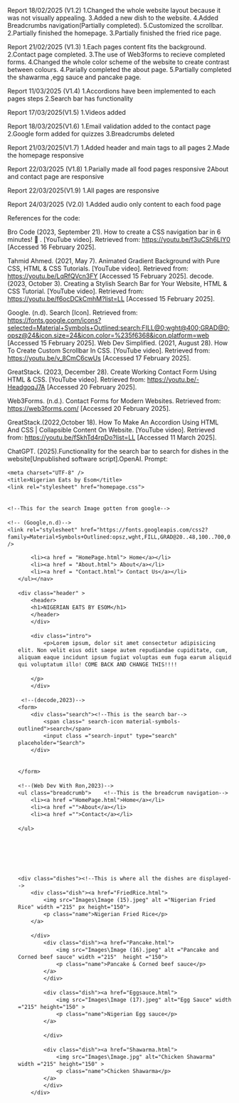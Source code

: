 Report 18/02/2025 (V1.2)
1.Changed the whole website layout because it was not visually appealing.
3.Added a new dish to the website.
4.Added Breadcrumbs navigation(Partially completed).
5.Customized the scrollbar.
2.Partially finished the homepage.
3.Partially finished the fried rice page.


Report 21/02/2025 (V1.3)
1.Each pages content fits the background.
2.Contact page completed.
3.The use of Web3forms to recieve completed forms.
4.Changed the whole color scheme of the website to create contrast between colours.
4.Parially completed the about page.
5.Partially completed the shawarma ,egg sauce and pancake page.


Report 11/03/2025 (V1.4)
1.Accordions have been implemented to each pages steps
2.Search bar has functionality

Report 17/03/2025(V1.5)
1.Videos added

Report 18/03/2025(V1.6)
1.Email validation added to the contact page
2.Google form added for quizzes
3.Breadcrumbs deleted

Report 21/03/2025(V1.7)
1.Added header and main tags to all pages
2.Made the homepage responsive

Report 22/03/2025 (V1.8)
1.Parially made all food pages responsive
2About and contact page are responsive

Report 22/03/2025(V1.9)
1.All pages are responsive

Report 24/03/2025 (V2.0)
1.Added audio only content to each food page

References for the code:


Bro Code (2023, September 21). How to create a CSS navigation bar in 6 minutes! 🧭 
. [YouTube video]. Retrieved from: https://youtu.be/f3uCSh6LIY0  [Accessed 16 February 2025].


Tahmid Ahmed. (2021, May 7). Animated Gradient Background with Pure CSS, HTML & CSS Tutorials. [YouTube video]. Retrieved from: https://youtu.be/LqRfQVcn3FY  [Accessed 15 February 2025].
decode. (2023, October 3). Creating a Stylish Search Bar for Your Website, HTML & CSS Tutorial. [YouTube video]. Retrieved from:  https://youtu.be/f6ocDCkCmhM?list=LL  [Accessed 15 February 2025].

Google. (n.d). Search [Icon]. Retrieved from: https://fonts.google.com/icons?selected=Material+Symbols+Outlined:search:FILL@0;wght@400;GRAD@0;opsz@24&icon.size=24&icon.color=%235f6368&icon.platform=web  [Accessed 15 February 2025].
Web Dev Simplified. (2021, August 28). How To Create Custom Scrollbar In CSS. [YouTube video]. Retrieved from: https://youtu.be/v_8CmC6cwUs  [Accessed 17 February 2025].


GreatStack. (2023, December 28). Create Working Contact Form Using HTML & CSS. [YouTube video]. Retrieved from: https://youtu.be/-HeadgoqJ7A  [Accessed 20 February 2025].


Web3Forms. (n.d.). Contact Forms for Modern Websites. Retrieved from:   https://web3forms.com/   [Accessed 20 February 2025].

GreatStack.(2022,October 18). How To Make An Accordion Using HTML And CSS | Collapsible Content On Website.  [YouTube video]. Retrieved from:  https://youtu.be/fSkhTd4rpDo?list=LL  [Accessed 11 March 2025].

ChatGPT. (2025).Functionality for the search bar to search for dishes in the website[Unpublished software script].OpenAI.
Prompt:<!DOCTYPE html>
<html>
<head>

    <meta charset="UTF-8" />
    <title>Nigerian Eats by Esom</title>
    <link rel="stylesheet" href="homepage.css">


    <!--This for the search Image gotten from google-->

    <!-- (Google,n.d)-->
    <link rel="stylesheet" href="https://fonts.googleapis.com/css2?family=Material+Symbols+Outlined:opsz,wght,FILL,GRAD@20..48,100..700,0..1,-50..200&icon_names=search" />
   
</head>



<body>
    <!--This is a div for the content in the webpage  -->
<div class="page" >
    <nav class="nav"><ul><!--This is the navigation bar -->

        <li><a href = "HomePage.html"> Home</a></li>
        <li><a href = "About.html"> About</a></li>
        <li><a href = "Contact.html"> Contact Us</a></li>
    </ul></nav> 

    <div class="header" >
        <header>
        <h1>NIGERIAN EATS BY ESOM</h1>
        </header>
        </div>
    
        <div class="intro">
            <p>Lorem ipsum, dolor sit amet consectetur adipisicing elit. Non velit eius odit saepe autem repudiandae cupiditate, cum, aliquam eaque incidunt ipsum fugiat voluptas eum fuga earum aliquid qui voluptatum illo! COME BACK AND CHANGE THIS!!!!
        
        </p>    
        </div>
    
     <!--(decode,2023)-->
    <form>
        <div class="search"><!--This is the search bar-->
            <span class=" search-icon material-symbols-outlined">search</span>
            <input class ="search-input" type="search" placeholder="Search">
        </div>
    
    
    </form>

    <!--(Web Dev With Ron,2023)-->
    <ul class="breadcrumb">    <!--This is the breadcrum navigation-->
        <li><a href ="HomePage.html">Home</a></li>
        <li><a href ="">About</a></li>
        <li><a href ="">Contact</a></li>
        
    </ul>





    
    <div class="dishes"><!--This is where all the dishes are displayed-->
        <div class="dish"><a href="FriedRice.html">
            <img src="Images\Image (15).jpeg" alt ="Nigerian Fried Rice" width ="215" px height="150">
            <p class="name">Nigerian Fried Rice</p>
        </a>
           
        </div>
            <div class="dish"><a href="Pancake.html">
                <img src="Images\Image (16).jpeg" alt ="Pancake and Corned beef sauce" width ="215"  height ="150">
                <p class="name">Pancake & Corned beef sauce</p>
            </a>
            </div>
            
            <div class="dish"><a href="Eggsauce.html">
                <img src="Images\Image (17).jpeg" alt="Egg Sauce" width ="215" height="150" >
                <p class="name">Nigerian Egg sauce</p>
            </a>
               
            </div>

            <div class="dish"><a href="Shawarma.html">
                <img src="Images\Image.jpg" alt="Chicken Shawarma" width ="215" height="150" >
                <p class="name">Chicken Shawarma</p>
            </a>
            </div>
        </div>

        
</div>


</div>
<script type="text/javascript">
    function search() {
        let filter = document.querySelector('.search-input').value.toUpperCase(); // Corrected input retrieval
        let items = document.querySelectorAll('.dish'); // Get all dish elements
        
        items.forEach(item => {
            let nameElement = item.querySelector('.name p'); // Corrected name retrieval
            if (nameElement) {
                let value = nameElement.textContent.toUpperCase();
                if (value.indexOf(filter) > -1) {
                    item.style.display = "";
                } else {
                    item.style.display = "none";
                }
            }
        });
    }
    
    // Add event listener to the search input
    document.querySelector('.search-input').addEventListener('input', search);
    
    </script>
</body>
</html>


please make my search bar work,This is from youtube.

GreatStack. (2022, September 2) How To Make Email Validation Using JavaScript | Valid & Invalid Email Check In JavaScript [YouTube video]. Retrieved from: https://youtu.be/ndNPg8-5jgI  [Accessed 18 March 2025].





